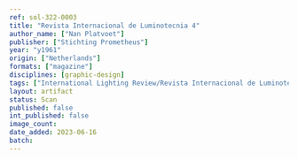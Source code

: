 ```yaml
---
ref: sol-322-0003
title: "Revista Internacional de Luminotecnia 4"
author_name: ["Nan Platvoet"]
publisher: ["Stichting Prometheus"]
year: "y1961"
origin: ["Netherlands"]
formats: ["magazine"]
disciplines: [graphic-design]
tags: ["International Lighting Review/Revista Internacional de Luminotecnia"]
layout: artifact
status: Scan
published: false
int_published: false
image_count:
date_added: 2023-06-16
batch:
---
```


